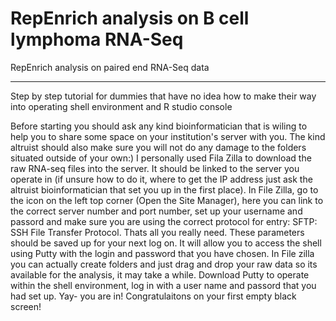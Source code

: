 # RepEnrich analysis on B cell lymphoma RNA-Seq
RepEnrich analysis on paired end RNA-Seq data


*****************************************
Step by step tutorial for dummies that have no idea how to make their way into operating shell environment and R studio console

Before starting you should ask any kind bioinformatician that is wiling to help you to share some space on your institution's server with you. The kind altruist should also make sure you will not do any damage to the folders situated outside of your own:)
I personally used Fila Zilla to download the raw RNA-seq files into the server. It should be linked to the server you operate in (if unsure how to do it, where to get the IP address just ask the altruist bioinformatician that set you up in the first place). In File Zilla, go to the icon on the left top corner (Open the Site Manager), here you can link to the correct server number and port number, set up your username and passord and make sure you are using the correct protocol for entry: SFTP: SSH File Transfer Protocol. Thats all you really need. These parameters should be saved up for your next log on. It will allow you to access the shell using Putty with the login and password that you have chosen. In File zilla you can actually create folders and just drag and drop your raw data so its available for the analysis, it may take a while.
Download Putty to operate within the shell environment, log in with a user name and passord that you had set up.
Yay- you are in! Congratulaitons on your first empty black screen! 
